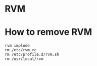 # RVM

# How to remove RVM

    rvm implode
    rm /etc/rvm.rc
    rm /etc/profile.d/rvm.sh
    rm /usr/local/rvm
